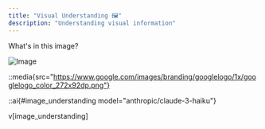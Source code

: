 ```yaml
---
title: "Visual Understanding 🖼️"
description: "Understanding visual information"
---
```



What's in this image?

![Image](https://www.google.com/images/branding/googlelogo/1x/googlelogo_color_272x92dp.png)

<!-- OR -->

::media{src="https://www.google.com/images/branding/googlelogo/1x/googlelogo_color_272x92dp.png"}

<!-- For prompts with images you need to use a vision model such as GPT-4 Vision, any of the Claude 3 models or Gemini Vision. Check out the [model documentation](https://wordware.notion.site/Models-615b76d7498f4e06ae522a329695da74)

Here we use the **Haiku** model (from the Anthropic Claude 3 family). You can try different models by selecting the generation below and choosing a different vision-enabled model. -->

::ai{#image_understanding model="anthropic/claude-3-haiku"}

v[image_understanding]